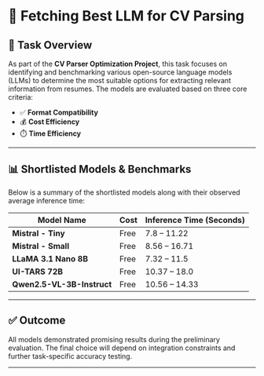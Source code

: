 # 🧠 Fetching Best LLM for CV Parsing

## 📌 Task Overview

As part of the **CV Parser Optimization Project**, this task focuses on identifying and benchmarking various open-source language models (LLMs) to determine the most suitable options for extracting relevant information from resumes. The models are evaluated based on three core criteria:

* ✅ **Format Compatibility**
* 💰 **Cost Efficiency**
* ⏱️ **Time Efficiency**

---

## 📊 Shortlisted Models & Benchmarks

Below is a summary of the shortlisted models along with their observed average inference time:

| Model Name                 | Cost | Inference Time (Seconds) |
| -------------------------- | ---- | ------------------------ |
| **Mistral - Tiny**         | Free | 7.8 – 11.22              |
| **Mistral - Small**        | Free | 8.56 – 16.71             |
| **LLaMA 3.1 Nano 8B**      | Free | 7.32 – 11.5              |
| **UI-TARS 72B**            | Free | 10.37 – 18.0             |
| **Qwen2.5-VL-3B-Instruct** | Free | 10.56 – 14.33            |

---


## ✅ Outcome

All models demonstrated promising results during the preliminary evaluation. The final choice will depend on integration constraints and further task-specific accuracy testing.

---
